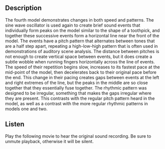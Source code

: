 ## Description

The fourth model demonstrates changes in both speed and patterns. The sine wave oscillator is used again to create brief sound events that individually form peaks on the model similar to the shape of a toothpick, and together these successive events form a horizontal line near the front of the model. The events have a pitch pattern that alternates between tones that are a half step apart, repeating a high-low-high pattern that is often used in demonstrations of auditory scene analysis. The distance between pitches is not enough to create vertical space between events, but it does create a subtle wobble when running fingers horizontally across the line of events. The speed of their repetition begins slow, increases to its fastest pace at the mid-point of the model, then decelerates back to their original pace before the end. This change in their pacing creates gaps between events at the left and right extremes of the line, but the peaks in the middle are so close together that they essentially fuse together. The rhythmic pattern was designed to be irregular, something that makes the gaps irregular where they are present. This contrasts with the regular pitch pattern heard in the model, as well as a contrast with the more regular rhythmic patterns in models one and two. 

## Listen

Play the following movie to hear the original sound recording. Be sure to unmute playback, otherwise it will be silent.
